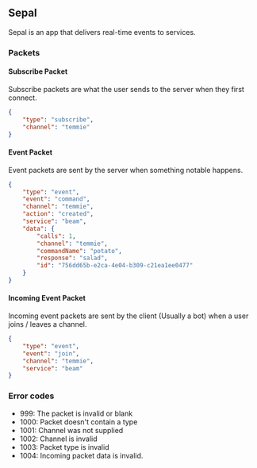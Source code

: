 ## Sepal

Sepal is an app that delivers real-time events to services.

### Packets

#### Subscribe Packet
Subscribe packets are what the user sends to the server when they first connect.

```json
{
    "type": "subscribe",
    "channel": "temmie"
}
```
#### Event Packet
Event packets are sent by the server when something notable happens.

```json
{
    "type": "event",
    "event": "command",
    "channel": "temmie",
    "action": "created",
    "service": "beam",
    "data": {
        "calls": 1,
        "channel": "temmie",
        "commandName": "potato",
        "response": "salad",
        "id": "756dd65b-e2ca-4e04-b309-c21ea1ee0477"
    }
}
```

#### Incoming Event Packet
Incoming event packets are sent by the client (Usually a bot) when a user joins / leaves a channel.

```json
{
    "type": "event",
    "event": "join",
    "channel": "temmie",
    "service": "beam"
}
```

### Error codes

 - 999: The packet is invalid or blank
 - 1000: Packet doesn't contain a type
 - 1001: Channel was not supplied
 - 1002: Channel is invalid
 - 1003: Packet type is invalid
 - 1004: Incoming packet data is invalid.
